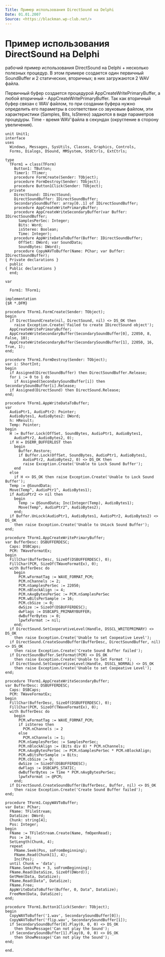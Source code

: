 ```yaml
---
Title: Пример использования DirectSound на Delphi
Date: 01.01.2007
Source: <https://blackman.wp-club.net/>
---
```



Пример использования DirectSound на Delphi
==========================================

рабочий пример использования DirectSound на Delphi + несколько полезных
процедур. В этом примере создается один первичный SoundBuffer и 2
статических, вторичных; в них загружаются 2 WAV файла.

Первичный буфер создается процедурой AppCreateWritePrimaryBuffer,
а любой вторичный - AppCreateWritePrimaryBuffer. Так как
вторичный буфер связан с WAV файлом, то при создании
буфера нужно определить его параметры в соответствии
со звуковым файлом, эти характеристики (Samples, Bits, IsStereo)
задаются в виде параметров процедуры. Time - время WAV\'файла
в секундах (округление в сторону увеличения).

    unit Unit1;
    interface
    uses
      Windows, Messages, SysUtils, Classes, Graphics, Controls,
      Forms, Dialogs, DSound, MMSystem, StdCtrls, ExtCtrls;
     
    type
      TForm1 = class(TForm)
        Button1: TButton;
        Timer1: TTimer;
        procedure FormCreate(Sender: TObject);
        procedure FormDestroy(Sender: TObject);
        procedure Button1Click(Sender: TObject);
      private
        DirectSound: IDirectSound;
        DirectSoundBuffer: IDirectSoundBuffer;
        SecondarySoundBuffer: array[0..1] of IDirectSoundBuffer;
        procedure AppCreateWritePrimaryBuffer;
        procedure AppCreateWriteSecondaryBuffer(var Buffer: IDirectSoundBuffer;
          SamplesPerSec: Integer;
          Bits: Word;
          isStereo: Boolean;
          Time: Integer);
        procedure AppWriteDataToBuffer(Buffer: IDirectSoundBuffer;
          OffSet: DWord; var SoundData;
          SoundBytes: DWord);
        procedure CopyWAVToBuffer(Name: PChar; var Buffer: IDirectSoundBuffer);
    { Private declarations }
      public
    { Public declarations }
      end;
     
    var
     
      Form1: TForm1;
     
    implementation
    {$R *.DFM}
     
    procedure TForm1.FormCreate(Sender: TObject);
    begin
      if DirectSoundCreate(nil, DirectSound, nil) <> DS_OK then
        raise Exception.Create('Failed to create IDirectSound object');
      AppCreateWritePrimaryBuffer;
      AppCreateWriteSecondaryBuffer(SecondarySoundBuffer[0], 22050, 8, False, 10);
      AppCreateWriteSecondaryBuffer(SecondarySoundBuffer[1], 22050, 16, True, 1);
    end;
     
    procedure TForm1.FormDestroy(Sender: TObject);
    var i: ShortInt;
    begin
      if Assigned(DirectSoundBuffer) then DirectSoundBuffer.Release;
      for i := 0 to 1 do
        if Assigned(SecondarySoundBuffer[i]) then SecondarySoundBuffer[i].Release;
      if Assigned(DirectSound) then DirectSound.Release;
    end;
     
    procedure TForm1.AppWriteDataToBuffer;
    var
      AudioPtr1, AudioPtr2: Pointer;
      AudioBytes1, AudioBytes2: DWord;
      h: HResult;
      Temp: Pointer;
    begin
      H := Buffer.Lock(OffSet, SoundBytes, AudioPtr1, AudioBytes1,
        AudioPtr2, AudioBytes2, 0);
      if H = DSERR_BUFFERLOST then
        begin
          Buffer.Restore;
          if Buffer.Lock(OffSet, SoundBytes, AudioPtr1, AudioBytes1,
            AudioPtr2, AudioBytes2, 0) <> DS_OK then
            raise Exception.Create('Unable to Lock Sound Buffer');
        end
      else
        if H <> DS_OK then raise Exception.Create('Unable to Lock Sound Buffer');
      Temp := @SoundData;
      Move(Temp^, AudioPtr1^, AudioBytes1);
      if AudioPtr2 <> nil then
        begin
          Temp := @SoundData; Inc(Integer(Temp), AudioBytes1);
          Move(Temp^, AudioPtr2^, AudioBytes2);
        end;
      if Buffer.UnLock(AudioPtr1, AudioBytes1, AudioPtr2, AudioBytes2) <> DS_OK
        then raise Exception.Create('Unable to UnLock Sound Buffer');
    end;
     
    procedure TForm1.AppCreateWritePrimaryBuffer;
    var BufferDesc: DSBUFFERDESC;
      Caps: DSBCaps;
      PCM: TWaveFormatEx;
    begin
      FillChar(BufferDesc, SizeOf(DSBUFFERDESC), 0);
      FillChar(PCM, SizeOf(TWaveFormatEx), 0);
      with BufferDesc do
        begin
          PCM.wFormatTag := WAVE_FORMAT_PCM;
          PCM.nChannels := 2;
          PCM.nSamplesPerSec := 22050;
          PCM.nBlockAlign := 4;
          PCM.nAvgBytesPerSec := PCM.nSamplesPerSec
          PCM.wBitsPerSample := 16;
          PCM.cbSize := 0;
          dwSize := SizeOf(DSBUFFERDESC);
          dwFlags := DSBCAPS_PRIMARYBUFFER;
          dwBufferBytes := 0;
          lpwfxFormat := nil;
        end;
      if DirectSound.SetCooperativeLevel(Handle, DSSCL_WRITEPRIMARY) <> DS_OK
        then raise Exception.Create('Unable to set Coopeative Level');
      if DirectSound.CreateSoundBuffer(BufferDesc, DirectSoundBuffer, nil) <> DS_OK
        then raise Exception.Create('Create Sound Buffer failed');
      if DirectSoundBuffer.SetFormat(PCM) <> DS_OK
        then raise Exception.Create('Unable to Set Format ');
      if DirectSound.SetCooperativeLevel(Handle, DSSCL_NORMAL) <> DS_OK
        then raise Exception.Create('Unable to set Coopeative Level');
    end;
     
    procedure TForm1.AppCreateWriteSecondaryBuffer;
    var BufferDesc: DSBUFFERDESC;
      Caps: DSBCaps;
      PCM: TWaveFormatEx;
    begin
      FillChar(BufferDesc, SizeOf(DSBUFFERDESC), 0);
      FillChar(PCM, SizeOf(TWaveFormatEx), 0);
      with BufferDesc do
        begin
          PCM.wFormatTag := WAVE_FORMAT_PCM;
          if isStereo then
            PCM.nChannels := 2
          else
            PCM.nChannels := 1;
          PCM.nSamplesPerSec := SamplesPerSec;
          PCM.nBlockAlign := (Bits div 8) * PCM.nChannels;
          PCM.nAvgBytesPerSec := PCM.nSamplesPerSec * PCM.nBlockAlign;
          PCM.wBitsPerSample := Bits;
          PCM.cbSize := 0;
          dwSize := SizeOf(DSBUFFERDESC);
          dwFlags := DSBCAPS_STATIC;
          dwBufferBytes := Time * PCM.nAvgBytesPerSec;
          lpwfxFormat := @PCM;
        end;
      if DirectSound.CreateSoundBuffer(BufferDesc, Buffer, nil) <> DS_OK
        then raise Exception.Create('Create Sound Buffer failed');
    end;
     
    procedure TForm1.CopyWAVToBuffer;
    var Data: PChar;
      FName: TFileStream;
      DataSize: DWord;
      Chunk: string[4];
      Pos: Integer;
    begin
      FName := TFileStream.Create(Name, fmOpenRead);
      Pos := 24;
      SetLength(Chunk, 4);
      repeat
        FName.Seek(Pos, soFromBeginning);
        FName.Read(Chunk[1], 4);
        Inc(Pos);
      until Chunk = 'data';
      FName.Seek(Pos + 3, soFromBeginning);
      FName.Read(DataSize, SizeOf(DWord));
      GetMem(Data, DataSize);
      FName.Read(Data^, DataSize);
      FName.Free;
      AppWriteDataToBuffer(Buffer, 0, Data^, DataSize);
      FreeMem(Data, DataSize);
    end;
     
    procedure TForm1.Button1Click(Sender: TObject);
    begin
      CopyWAVToBuffer('1.wav', SecondarySoundBuffer[0]);
      CopyWAVToBuffer('flip.wav', SecondarySoundBuffer[1]);
      if SecondarySoundBuffer[0].Play(0, 0, 0) <> DS_OK
        then ShowMessage('Can not play the Sound');
      if SecondarySoundBuffer[1].Play(0, 0, 0) <> DS_OK
        then ShowMessage('Can not play the Sound');
    end;
     
    end.


